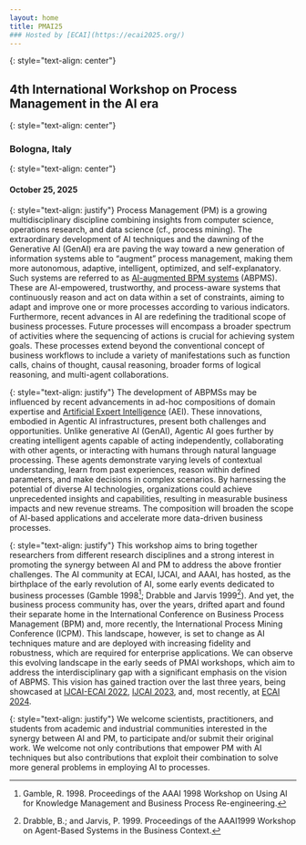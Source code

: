 ```yaml
---
layout: home
title: PMAI25
### Hosted by [ECAI](https://ecai2025.org/)
---
```

{: style="text-align: center"} 
## 4th International Workshop on Process Management in the AI era

{: style="text-align: center"}
### Bologna, Italy

{: style="text-align: center"}
#### October 25, 2025

{: style="text-align: justify"}
Process Management (PM) is a growing multidisciplinary discipline combining insights from computer science, operations research, and data science (cf., process mining). The extraordinary development of AI techniques and the dawning of the Generative AI (GenAI) era are paving the way toward a new generation of information systems able to “augment” process management, making them more autonomous, adaptive, intelligent, optimized, and self-explanatory. Such systems are referred to as [AI-augmented BPM systems](https://doi.org/10.1145/3576047) (ABPMS). These are AI-empowered, trustworthy, and process-aware systems that continuously reason and act on data within a set of constraints, aiming to adapt and improve one or more processes according to various indicators. Furthermore, recent advances in AI are redefining the traditional scope of business processes. Future processes will encompass a broader spectrum of activities where the sequencing of actions is crucial for achieving system goals. These processes extend beyond the conventional concept of business workflows to include a variety of manifestations such as function calls, chains of thought, causal reasoning, broader forms of logical reasoning, and multi-agent collaborations.

{: style="text-align: justify"}
The development of ABPMSs may be influenced by recent advancements in ad-hoc compositions of domain expertise and [Artificial Expert Intelligence](https://arxiv.org/abs/2412.02441) (AEI). These innovations, embodied in Agentic AI infrastructures, present both challenges and opportunities. Unlike generative AI (GenAI), Agentic AI goes further by creating intelligent agents capable of acting independently, collaborating with other agents, or interacting with humans through natural language processing. These agents demonstrate varying levels of contextual understanding, learn from past experiences, reason within defined parameters, and make decisions in complex scenarios. By harnessing the potential of diverse AI technologies, organizations could achieve unprecedented insights and capabilities, resulting in measurable business impacts and new revenue streams. The composition will broaden the scope of AI-based applications and accelerate more data-driven business processes.

{: style="text-align: justify"}
This workshop aims to bring together researchers from different research disciplines and a strong interest in promoting the synergy between AI and PM to address the above frontier challenges. The AI community at ECAI, IJCAI, and AAAI, has hosted, as the birthplace of the early revolution of AI, some early events dedicated to business processes (Gamble 1998[^1]; Drabble and Jarvis 1999[^2]). And yet, the business process community has, over the years, drifted apart and found their separate home in the International Conference on Business Process Management (BPM) and, more recently, the International Process Mining Conference (ICPM). This landscape, however, is set to change as AI techniques mature and are deployed with increasing fidelity and robustness, which are required for enterprise applications. We can observe this evolving landscape in the early seeds of PMAI workshops, which aim to address the interdisciplinary gap with a significant emphasis on the vision of ABPMS. This vision has gained traction over the last three years, being showcased at [IJCAI-ECAI 2022](https://pmai-ijcai.github.io/), [IJCAI 2023](https://pmai23.github.io/), and, most recently, at [ECAI 2024](https://pmai2024.demacs.unical.it/).

{: style="text-align: justify"}
We welcome scientists, practitioners, and students from academic and industrial communities interested in the synergy between AI and PM, to participate and/or submit their original work. We welcome not only contributions that empower PM with AI techniques but also contributions that exploit their combination to solve more general problems in employing AI to processes.

[^1]: Gamble, R. 1998. Proceedings of the AAAI 1998 Workshop on Using AI for Knowledge Management and Business Process Re-engineering.
[^2]: Drabble, B.; and Jarvis, P. 1999. Proceedings of the AAAI1999 Workshop on Agent-Based Systems in the Business Context.
